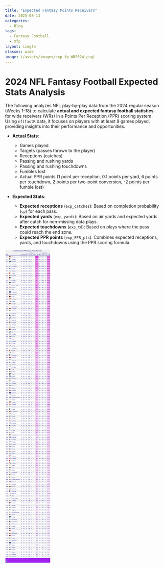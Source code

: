 ```yaml
---
title: "Expected Fantasy Points Receivers"
date: 2025-08-11
categories:
  - Blog
tags:
  - Fantasy Football
  - Xfp
layout: single
classes: wide
image: (/assets/images/exp_fp_WR2024.png) 
---
```


# 2024 NFL Fantasy Football Expected Stats Analysis

The following analyzes NFL play-by-play data from the 2024 regular season (Weeks 1–18) to calculate **actual and expected fantasy football statistics** for wide receivers (WRs) in a Points Per Reception (PPR) scoring system. Using `nflfastR` data, it focuses on players with at least 8 games played, providing insights into their performance and opportunities.

- **Actual Stats**:
  - Games played
  - Targets (passes thrown to the player)
  - Receptions (catches)
  - Passing and rushing yards
  - Passing and rushing touchdowns
  - Fumbles lost
  - Actual PPR points (1 point per reception, 0.1 points per yard, 6 points per touchdown, 2 points per two-point conversion, -2 points per fumble lost)

- **Expected Stats**:
  - **Expected receptions** (`exp_catches`): Based on completion probability (`cp`) for each pass.
  - **Expected yards** (`exp_yards`): Based on air yards and expected yards after catch for non-missing data plays.
  - **Expected touchdowns** (`exp_td`): Based on plays where the pass could reach the end zone.
  - **Expected PPR points** (`exp_PPR_pts`): Combines expected receptions, yards, and touchdowns using the PPR scoring formula.

![Expected Fantasy Points 2024 Receivers](/assets/images/exp_fp_WR2024.png "Expected Fantasy Points 2024 Receivers")
